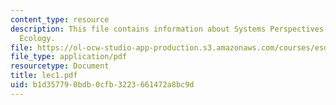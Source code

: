 ```yaml
---
content_type: resource
description: This file contains information about Systems Perspectives on Industrial
  Ecology.
file: https://ol-ocw-studio-app-production.s3.amazonaws.com/courses/esd-123j-systems-perspectives-on-industrial-ecology-spring-2006/b1d357790bdb0cfb3223661472a8bc9d_lec1.pdf
file_type: application/pdf
resourcetype: Document
title: lec1.pdf
uid: b1d35779-0bdb-0cfb-3223-661472a8bc9d
---
```

